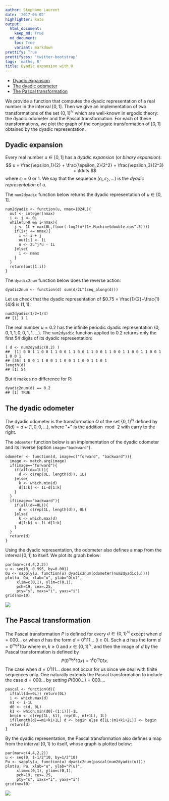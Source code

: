 ```yaml
---
author: Stéphane Laurent
date: '2017-06-02'
highlighter: kate
output:
  html_document:
    keep_md: True
  md_document:
    toc: True
    variant: markdown
prettify: True
prettifycss: 'twitter-bootstrap'
tags: 'maths, R'
title: Dyadic expansion with R
---
```


-   [Dyadic expansion](#dyadic-expansion)
-   [The dyadic odometer](#the-dyadic-odometer)
-   [The Pascal transformation](#the-pascal-transformation)

We provide a function that computes the dyadic representation of a real
number in the interval $[0,1]$. Then we give an implementation of two
transformations of the set ${\{0,1\}}^\mathbb{N}$ which are well-known
in ergodic theory: the dyadic odometer and the Pascal transformation.
For each of these transformations, we plot the graph of the conjugate
transformation of $[0,1]$ obtained by the dyadic representation.

Dyadic expansion
----------------

Every real number $u \in [0,1]$ has a *dyadic expansion* (or *binary
expansion*): $$
u = \frac{\epsilon_1}{2} + \frac{\epsilon_2}{2^2} + \frac{\epsilon_3}{2^3} + \ldots
$$ where $\epsilon_i=0$ or $1$. We say that the sequence
$(\epsilon_1, \epsilon_2, \ldots)$ is the *dyadic representation* of
$u$.

The `num2dyadic` function below returns the dyadic representation of
$u \in [0,1]$.

``` {.r}
num2dyadic <- function(u, nmax=1024L){ 
  out <- integer(nmax)
  i <- j <- 0L
  while(u>0 && i<nmax){
    j <- 1L + max(0L,floor(-log2(u*(1+.Machine$double.eps^.5)))) 
    if(i+j <= nmax){
      i <- i + j
      out[i] <- 1L
      u <- 2L^j*u - 1L
    }else{
      i <- nmax
    }
  }
  return(out[1:i])
}
```

The `dyadic2num` function below does the reverse action:

``` {.r}
dyadic2num <- function(d) sum(d/2L^(seq_along(d))) 
```

Let us check that the dyadic representation of
$0.75 = \frac{1}{2}+\frac{1}{4}$ is $(1,1)$:

``` {.r}
num2dyadic(1/2+1/4)
## [1] 1 1
```

The real number $u=0.2$ has the infinite periodic dyadic representation
$(0, 0, 1, 1, 0, 0, 1, 1, \ldots)$. The `num2dyadic` function applied to
$0.2$ returns only the first $54$ digits of its dyadic representation:

``` {.r}
( d <- num2dyadic(0.2) )
##  [1] 0 0 1 1 0 0 1 1 0 0 1 1 0 0 1 1 0 0 1 1 0 0 1 1 0 0 1 1 0 0 1 1 0 0 1
## [36] 1 0 0 1 1 0 0 1 1 0 0 1 1 0 0 1 1 0 1
length(d)
## [1] 54
```

But it makes no difference for R:

``` {.r}
dyadic2num(d) == 0.2
## [1] TRUE
```

The dyadic odometer
-------------------

The dyadic odometer is the transformation $O$ of the set
${\{0,1\}}^{\mathbb{N}}$ defined by $O(d) = d + (1, 0, 0, \ldots)$,
where "$+$" is the addition $\bmod\, 2$ with carry to the right.

The `odometer` function below is an implementation of the dyadic
odometer and its inverse (option `image="backward"`).

``` {.r}
odometer <- function(d, image=c("forward", "backward")){
  image <- match.arg(image)
  if(image=="forward"){
    if(all(d==1L)){
      d <- c(rep(0L, length(d)), 1L)
    }else{
      k <- which.min(d)
      d[1:k] <- 1L-d[1:k]
    }
  }
  if(image=="backward"){
    if(all(d==0L)){
      d <- c(rep(1L, length(d)), 0L)
    }else{
      k <- which.max(d)
      d[1:k] <- 1L-d[1:k]
    }
  }
  return(d)
}
```

Using the dyadic representation, the odometer also defines a map from
the interval $[0,1]$ to itself. We plot its graph below:

``` {.r}
par(mar=c(4,4,2,2))
u <- seq(0, 0.995, by=0.001)
Ou <- sapply(u, function(u) dyadic2num(odometer(num2dyadic(u))))
plot(u, Ou, xlab="u", ylab="O(u)", 
     xlim=c(0,1), ylim=c(0,1),
     pch=19, cex=.25, 
     pty="s", xaxs="i", yaxs="i")
grid(nx=10)
```

<img src="./figures/dyadic-plot_odometer-1.png" style="display: block; margin: auto;" />

The Pascal transformation
-------------------------

The Pascal transformation $P$ is defined for every
$d \in {\{0,1\}}^{\mathbb{N}}$ except when $d=000\ldots$ or when $d$ has
the form $d=0^i111\ldots$ ($i\geq 0$). Such a $d$ has the form
$d= 0^m1^k10x$ where $m,k \geq 0$ and $x \in {\{0,1\}}^{\mathbb{N}}$,
and then the image of $d$ by the Pascal transformation is defined by $$
P(0^m1^k10x) = 1^k0^m01x.
$$ The case when $d=0^i111\ldots$ does not occur for us since we deal
with finite sequences only. One naturally extends the Pascal
transformation to include the case $d=000\ldots$ by setting
$P(000\ldots) = 000\ldots$.

``` {.r}
pascal <- function(d){
  if(all(d==0L)) return(0L)
  i <- which.max(d)
  m1 <- i-1L
  d0 <- c(d, 0L)
  k1 <- which.min(d0[-(1:i)])-1L
  begin <- c(rep(1L, k1), rep(0L, m1+1L), 1L)
  if(length(d)==m1+k1+1L) d <- begin else d[1L:(m1+k1+2L)] <- begin
  return(d)
}
```

By the dyadic representation, the Pascal transformation also defines a
map from the interval $[0,1)$ to itself, whose graph is plotted below:

``` {.r}
par(mar=c(4,4,2,2))
u <- seq(0, 1-1/2^10, by=1/2^10)
Pu <- sapply(u, function(u) dyadic2num(pascal(num2dyadic(u))))
plot(u, Pu, xlab="u", ylab="P(u)", 
     xlim=c(0,1), ylim=c(0,1),
     pch=19, cex=.25, 
     pty="s", xaxs="i", yaxs="i")
grid(nx=10)
```

<img src="./figures/dyadic-plot_pascal-1.png" style="display: block; margin: auto;" />
